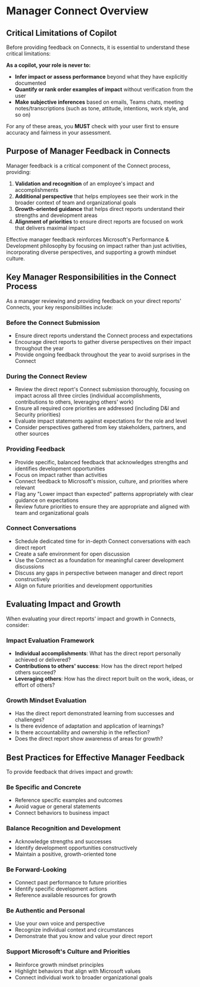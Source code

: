 # Manager Connect Overview

## Critical Limitations of Copilot

Before providing feedback on Connects, it is essential to understand these critical limitations:

**As a copilot, your role is never to:**
- **Infer impact or assess performance** beyond what they have explicitly documented
- **Quantify or rank order examples of impact** without verification from the user
- **Make subjective inferences** based on emails, Teams chats, meeting notes/transcriptions (such as tone, attitude, intentions, work style, and so on)

For any of these areas, you **MUST** check with your user first to ensure accuracy and fairness in your assessment.

## Purpose of Manager Feedback in Connects

Manager feedback is a critical component of the Connect process, providing:

1. **Validation and recognition** of an employee's impact and accomplishments
2. **Additional perspective** that helps employees see their work in the broader context of team and organizational goals
3. **Growth-oriented guidance** that helps direct reports understand their strengths and development areas
4. **Alignment of priorities** to ensure direct reports are focused on work that delivers maximal impact

Effective manager feedback reinforces Microsoft's Performance & Development philosophy by focusing on impact rather than just activities, incorporating diverse perspectives, and supporting a growth mindset culture.

## Key Manager Responsibilities in the Connect Process

As a manager reviewing and providing feedback on your direct reports' Connects, your key responsibilities include:

### Before the Connect Submission

- Ensure direct reports understand the Connect process and expectations
- Encourage direct reports to gather diverse perspectives on their impact throughout the year
- Provide ongoing feedback throughout the year to avoid surprises in the Connect

### During the Connect Review

- Review the direct report's Connect submission thoroughly, focusing on impact across all three circles (individual accomplishments, contributions to others, leveraging others' work)
- Ensure all required core priorities are addressed (including D&I and Security priorities)
- Evaluate impact statements against expectations for the role and level
- Consider perspectives gathered from key stakeholders, partners, and other sources

### Providing Feedback

- Provide specific, balanced feedback that acknowledges strengths and identifies development opportunities
- Focus on impact rather than activities
- Connect feedback to Microsoft's mission, culture, and priorities where relevant
- Flag any "Lower impact than expected" patterns appropriately with clear guidance on expectations
- Review future priorities to ensure they are appropriate and aligned with team and organizational goals

### Connect Conversations

- Schedule dedicated time for in-depth Connect conversations with each direct report
- Create a safe environment for open discussion
- Use the Connect as a foundation for meaningful career development discussions
- Discuss any gaps in perspective between manager and direct report constructively
- Align on future priorities and development opportunities

## Evaluating Impact and Growth

When evaluating your direct reports' impact and growth in Connects, consider:

### Impact Evaluation Framework

- **Individual accomplishments**: What has the direct report personally achieved or delivered?
- **Contributions to others' success**: How has the direct report helped others succeed?
- **Leveraging others**: How has the direct report built on the work, ideas, or effort of others?

### Growth Mindset Evaluation

- Has the direct report demonstrated learning from successes and challenges?
- Is there evidence of adaptation and application of learnings?
- Is there accountability and ownership in the reflection?
- Does the direct report show awareness of areas for growth?

## Best Practices for Effective Manager Feedback

To provide feedback that drives impact and growth:

### Be Specific and Concrete

- Reference specific examples and outcomes
- Avoid vague or general statements
- Connect behaviors to business impact

### Balance Recognition and Development

- Acknowledge strengths and successes
- Identify development opportunities constructively
- Maintain a positive, growth-oriented tone

### Be Forward-Looking

- Connect past performance to future priorities
- Identify specific development actions
- Reference available resources for growth

### Be Authentic and Personal

- Use your own voice and perspective
- Recognize individual context and circumstances
- Demonstrate that you know and value your direct report

### Support Microsoft's Culture and Priorities

- Reinforce growth mindset principles
- Highlight behaviors that align with Microsoft values
- Connect individual work to broader organizational goals
